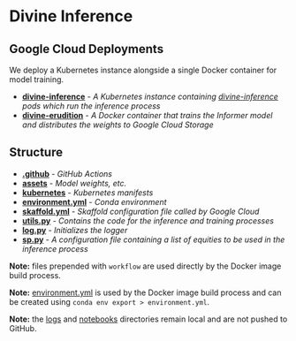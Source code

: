 # Divine Inference

## Google Cloud Deployments

We deploy a Kubernetes instance alongside a single Docker container for model training.

- **[divine-inference](https://hub.docker.com/repository/docker/collindrake/divine-inference/general)** - 
*A Kubernetes instance containing [divine-inference](https://hub.docker.com/repository/docker/collindrake/divine-inference/general)
pods which run the inference process*
- **[divine-erudition]()** -
*A Docker container that trains the Informer model and distributes the weights to Google Cloud Storage*

## Structure

- **[.github](.github)** - *GitHub Actions*
- **[assets](assets)** - *Model weights, etc.*
- **[kubernetes](kubernetes)** - *Kubernetes manifests*
- **[environment.yml](environment.yml)** - *Conda environment*
- **[skaffold.yml](skaffold.yml)** - *Skaffold configuration file called by Google Cloud*
- **[utils.py](utils.py)** - *Contains the code for the inference and training processes*
- **[log.py](log.py)** - *Initializes the logger*
- **[sp.py](sp.py)** - *A configuration file containing a list of equities to be used in the inference process*

**Note:** files prepended with `workflow` are used directly by the Docker image build process.

**Note:** [environment.yml](environment.yml) is used by the Docker image build process
and can be created using `conda env export > environment.yml`.

**Note:** the [logs](logs) and [notebooks](notebooks) directories remain local and are not pushed to GitHub.
